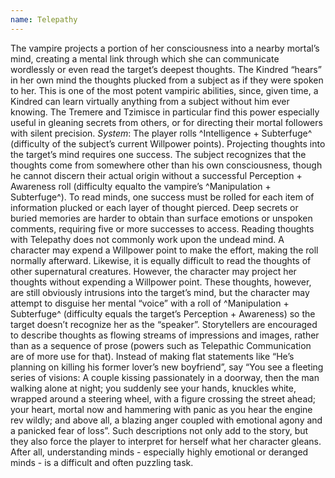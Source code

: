 ```yaml
---
name: Telepathy
---
```


The vampire projects a portion of her consciousness into a nearby mortal’s mind, creating a mental link through which she can communicate wordlessly or even read the target’s deepest thoughts. The Kindred “hears” in her own mind the thoughts plucked from a subject as if they were spoken to her. This is one of the most potent vampiric abilities, since, given time, a Kindred can learn virtually anything from a subject without him ever knowing. The Tremere and Tzimisce in particular find this power especially useful in gleaning secrets from others, or for directing their mortal followers with silent precision.
_System_: The player rolls ^Intelligence + Subterfuge^ (difficulty of the subject’s current Willpower points). Projecting thoughts into the target’s mind requires one success. The subject recognizes that the thoughts come from somewhere other than his own consciousness, though he cannot discern their actual origin without a successful Perception + Awareness roll (difficulty equalto the vampire’s ^Manipulation + Subterfuge^). To read minds, one success must be rolled for each item of information plucked or each layer of thought pierced. Deep secrets or buried memories are harder to obtain than surface emotions or unspoken comments, requiring five or more successes to access. Reading thoughts with Telepathy does not commonly work upon the undead mind. A character may expend a Willpower point to make the effort, making the roll normally afterward. Likewise, it is equally difficult to read the thoughts of other supernatural creatures. However, the character may project her thoughts without expending a Willpower point. These thoughts, however, are still obviously intrusions into the target’s mind, but the character may attempt to disguise her mental “voice” with a roll of ^Manipulation + Subterfuge^ (difficulty equals the target’s Perception + Awareness) so the target doesn’t recognize her as the “speaker”. Storytellers are encouraged to describe thoughts as flowing streams of impressions and images, rather than as a sequence of prose (powers such as Telepathic Communication are of more use for that). Instead of making flat statements like “He’s planning on killing his former lover’s new boyfriend”, say “You see a fleeting series of visions: A couple kissing passionately in a doorway, then the man walking alone at night; you suddenly see your hands, knuckles white, wrapped around a steering wheel, with a figure crossing the street ahead; your heart, mortal now and hammering with panic as you hear the engine rev wildly; and above all, a blazing anger coupled with emotional agony and a panicked fear of loss”. Such descriptions not only add to the story, but they also force the player to interpret for herself what her character gleans. After all, understanding minds - especially highly emotional or deranged minds - is a difficult and often puzzling task.